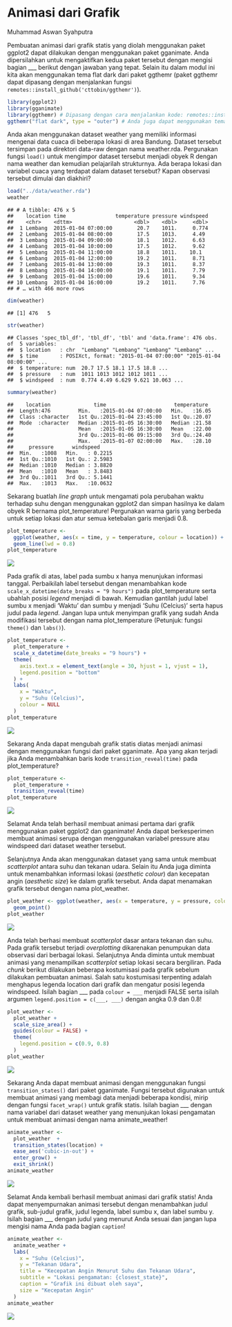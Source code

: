 Animasi dari Grafik
================
Muhammad Aswan Syahputra

Pembuatan animasi dari grafik statis yang diolah menggunakan paket
ggplot2 dapat dilakukan dengan menggunakan paket gganimate. Anda
dipersilahkan untuk mengaktifkan kedua paket tersebut dengan mengisi
bagian \_\_\_ berikut dengan jawaban yang tepat. Selain itu dalam modul
ini kita akan menggunakan tema flat dark dari paket ggthemr (paket
ggthemr dapat dipasang dengan menjalankan fungsi
`remotes::install_github('cttobin/ggthemr')`).

``` r
library(ggplot2)
library(gganimate)
library(ggthemr) # Dipasang dengan cara menjalankan kode: remotes::install_github('cttobin/ggthemr')
ggthemr("flat dark", type = "outer") # Anda juga dapat menggunakan tema lain. Pilihan tema dapat dilihat di https://github.com/cttobin/ggthemr#palettes
```

Anda akan menggunakan dataset weather yang memiliki informasi mengenai
data cuaca di beberapa lokasi di area Bandung. Dataset tersebut
tersimpan pada direktori data-raw dengan nama weather.rda. Pergunakan
fungsi `load()` untuk mengimpor dataset tersebut menjadi obyek R dengan
nama weather dan kemudian pelajarilah strukturnya. Ada berapa lokasi dan
variabel cuaca yang terdapat dalam dataset tersebut? Kapan observasi
tersebut dimulai dan diakhiri?

``` r
load("../data/weather.rda")
weather
```

    ## # A tibble: 476 x 5
    ##    location time                temperature pressure windspeed
    ##    <chr>    <dttm>                    <dbl>    <dbl>     <dbl>
    ##  1 Lembang  2015-01-04 07:00:00        20.7    1011.     0.774
    ##  2 Lembang  2015-01-04 08:00:00        17.5    1013.     4.49 
    ##  3 Lembang  2015-01-04 09:00:00        18.1    1012.     6.63 
    ##  4 Lembang  2015-01-04 10:00:00        17.5    1012.     9.62 
    ##  5 Lembang  2015-01-04 11:00:00        18.8    1011.    10.1  
    ##  6 Lembang  2015-01-04 12:00:00        19.2    1011.     8.71 
    ##  7 Lembang  2015-01-04 13:00:00        19.3    1011.     8.37 
    ##  8 Lembang  2015-01-04 14:00:00        19.1    1011.     7.79 
    ##  9 Lembang  2015-01-04 15:00:00        19.6    1011.     9.34 
    ## 10 Lembang  2015-01-04 16:00:00        19.2    1011.     7.76 
    ## # … with 466 more rows

``` r
dim(weather)
```

    ## [1] 476   5

``` r
str(weather)
```

    ## Classes 'spec_tbl_df', 'tbl_df', 'tbl' and 'data.frame': 476 obs. of  5 variables:
    ##  $ location   : chr  "Lembang" "Lembang" "Lembang" "Lembang" ...
    ##  $ time       : POSIXct, format: "2015-01-04 07:00:00" "2015-01-04 08:00:00" ...
    ##  $ temperature: num  20.7 17.5 18.1 17.5 18.8 ...
    ##  $ pressure   : num  1011 1013 1012 1012 1011 ...
    ##  $ windspeed  : num  0.774 4.49 6.629 9.621 10.063 ...

``` r
summary(weather)
```

    ##    location              time                      temperature   
    ##  Length:476         Min.   :2015-01-04 07:00:00   Min.   :16.05  
    ##  Class :character   1st Qu.:2015-01-04 23:45:00   1st Qu.:20.07  
    ##  Mode  :character   Median :2015-01-05 16:30:00   Median :21.58  
    ##                     Mean   :2015-01-05 16:30:00   Mean   :22.00  
    ##                     3rd Qu.:2015-01-06 09:15:00   3rd Qu.:24.40  
    ##                     Max.   :2015-01-07 02:00:00   Max.   :28.10  
    ##     pressure      windspeed      
    ##  Min.   :1008   Min.   : 0.2215  
    ##  1st Qu.:1010   1st Qu.: 2.5983  
    ##  Median :1010   Median : 3.8820  
    ##  Mean   :1010   Mean   : 3.8483  
    ##  3rd Qu.:1011   3rd Qu.: 5.1441  
    ##  Max.   :1013   Max.   :10.0632

Sekarang buatlah *line graph* untuk mengamati pola perubahan waktu
terhadap suhu dengan menggunakan ggplot2 dan simpan hasilnya ke dalam
obyek R bernama plot\_temperature\! Pergunakan warna garis yang berbeda
untuk setiap lokasi dan atur semua ketebalan garis menjadi 0.8.

``` r
plot_temperature <- 
  ggplot(weather, aes(x = time, y = temperature, colour = location)) +
  geom_line(lwd = 0.8)
plot_temperature
```

<img src="005_animasi-grafik_files/figure-gfm/plot-temperature1-1.png" style="display: block; margin: auto;" />

Pada grafik di atas, label pada sumbu x hanya menunjukan informasi
tanggal. Perbaikilah label tersebut dengan menambahkan kode
`scale_x_datetime(date_breaks = "9 hours")` pada plot\_temperature serta
ubahlah posisi *legend* menjadi di bawah. Kemudian gantilah judul label
sumbu x menjadi ‘Waktu’ dan sumbu y menjadi ‘Suhu (Celcius)’ serta hapus
judul pada *legend*. Jangan lupa untuk menyimpan grafik yang sudah Anda
modifikasi tersebut dengan nama plot\_temperature (Petunjuk: fungsi
`theme()` dan `labs()`).

``` r
plot_temperature <- 
  plot_temperature +
  scale_x_datetime(date_breaks = "9 hours") +
  theme(
    axis.text.x = element_text(angle = 30, hjust = 1, vjust = 1),
    legend.position = "bottom"
  ) +
  labs(
    x = "Waktu",
    y = "Suhu (Celcius)",
    colour = NULL
  )
plot_temperature
```

<img src="005_animasi-grafik_files/figure-gfm/plot-temperature2-1.png" style="display: block; margin: auto;" />

Sekarang Anda dapat mengubah grafik statis diatas menjadi animasi dengan
menggunakan fungsi dari paket gganimate. Apa yang akan terjadi jika Anda
menambahkan baris kode `transition_reveal(time)` pada plot\_temperature?

``` r
plot_temperature <- 
  plot_temperature +
  transition_reveal(time)
plot_temperature
```

<img src="005_animasi-grafik_files/figure-gfm/animate-temperature-1.gif" style="display: block; margin: auto;" />

Selamat Anda telah berhasil membuat animasi pertama dari grafik
menggunakan paket ggplot2 dan gganimate\! Anda dapat berkesperimen
membuat animasi serupa dengan menggunakan variabel pressure atau
windspeed dari dataset weather tersebut.

Selanjutnya Anda akan menggunakan dataset yang sama untuk membuat
*scatterplot* antara suhu dan tekanan udara. Selain itu Anda juga
diminta untuk menambahkan informasi lokasi (*aesthetic colour*) dan
kecepatan angin (*aesthetic size*) ke dalam grafik tersebut. Anda dapat
menamakan grafik tersebut dengan nama
plot\_weather.

``` r
plot_weather <- ggplot(weather, aes(x = temperature, y = pressure, colour = location, size = windspeed)) +
  geom_point()
plot_weather
```

<img src="005_animasi-grafik_files/figure-gfm/plot-weather1-1.png" style="display: block; margin: auto;" />

Anda telah berhasi membuat *scatterplot* dasar antara tekanan dan suhu.
Pada grafik tersebut terjadi *overplotting* dikarenakan penumpukan data
observasi dari berbagai lokasi. Selanjutnya Anda diminta untuk membuat
animasi yang menampilkan *scatterplot* setiap lokasi secara bergiliran.
Pada *chunk* berikut dilakukan beberapa kostumisasi pada grafik sebelum
dilakukan pembuatan animasi. Salah satu kostumisasi terpenting adalah
menghapus legenda location dari grafik dan mengatur posisi legenda
windspeed. Isilah bagian \_\_\_ pada `colour = ___` menjadi FALSE serta
isilah argumen `legend.position = c(___, ___)` dengan angka 0.9 dan
0.8\!

``` r
plot_weather <- 
  plot_weather +
  scale_size_area() +
  guides(colour = FALSE) +
  theme(
    legend.position = c(0.9, 0.8)
  )
plot_weather
```

<img src="005_animasi-grafik_files/figure-gfm/plot-weather2-1.png" style="display: block; margin: auto;" />

Sekarang Anda dapat membuat animasi dengan menggunakan fungsi
`transition_states()` dari paket gganimate. Fungsi tersebut digunakan
untuk membuat animasi yang membagi data menjadi beberapa kondisi, mirip
dengan fungsi `facet_wrap()` untuk grafik statis. Isilah bagian \_\_\_
dengan nama variabel dari dataset weather yang menunjukan lokasi
pengamatan untuk membuat animasi dengan nama animate\_weather\!

``` r
animate_weather <- 
  plot_weather  +
  transition_states(location) +
  ease_aes('cubic-in-out') +
  enter_grow() +
  exit_shrink()
animate_weather
```

<img src="005_animasi-grafik_files/figure-gfm/animate-weather-1.gif" style="display: block; margin: auto;" />

Selamat Anda kembali berhasil membuat animasi dari grafik statis\! Anda
dapat menyempurnakan animasi tersebut dengan menambahkan judul grafik,
sub-judul grafik, judul legenda, label sumbu x, dan label sumbu y.
Isilah bagian \_\_\_ dengan judul yang menurut Anda sesuai dan jangan
lupa mengisi nama Anda pada bagian `caption`\!

``` r
animate_weather <- 
  animate_weather +
  labs(
    x = "Suhu (Celcius)",
    y = "Tekanan Udara",
    title = "Kecepatan Angin Menurut Suhu dan Tekanan Udara",
    subtitle = "Lokasi pengamatan: {closest_state}",
    caption = "Grafik ini dibuat oleh saya",
    size = "Kecepatan Angin"
  )
animate_weather
```

<img src="005_animasi-grafik_files/figure-gfm/animate-weather2-1.gif" style="display: block; margin: auto;" />

